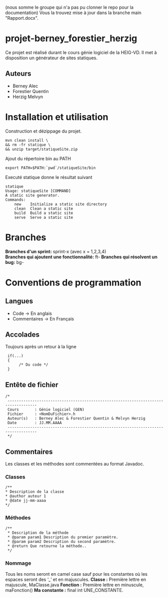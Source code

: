 (nous somme le groupe qui n'a pas pu clonner le repo pour la documentation)
Vous la trouvez mise à jour dans la branche main "Rapport.docx".

# projet-berney_forestier_herzig
Ce projet est réalisé durant le cours génie logiciel de la HEIG-VD.
Il met à disposition un générateur de sites statiques.

## Auteurs
  * Berney Alec
  * Forestier Quentin
  * Herzig Melvyn
  
# Installation et utilisation
Construction et dézippage du projet.
```
mvn clean install \
&& rm -fr statique \
&& unzip target/statiqueSite.zip
```
 
Ajout du répertoire bin au PATH
```
export PATH=$PATH:`pwd`/statiqueSite/bin
```

Executé statique donne le résultat suivant
```
statique
Usage: statiqueSite [COMMAND]
A static site generator.
Commands:
	new    Initialize a static site directory
	clean  Clean a static site
	build  Build a static site
	serve  Serve a static site
```
# Branches
**Branches d'un sprint:** sprint-x (avec x = 1,2,3,4)  
**Branches qui ajoutent une fonctionnalité:** ft-<featuredesc>
**Branches qui résolvent un bug:** bg-<nameofbugsolved>

# Conventions de programmation

## Langues
  * Code -> En anglais
  * Commentaires -> En Français

## Accolades
Toujours après un retour à la ligne
```
 if(...)
 {
      /* Du code */
 }
```
## Entête de fichier
```
/*
 -----------------------------------------------------------------------------------
 Cours       : Génie logiciel (GEN)
 Fichier     : <NomDuFichier>.h
 Auteur(s)   : Berney Alec & Forestier Quentin & Melvyn Herzig
 Date        : JJ.MM.AAAA
 -----------------------------------------------------------------------------------
 */
 ```
## Commentaires
Les classes et les méthodes sont commentées au format Javadoc.

### Classes 
 ```
/**
 * Description de la classe
 * @author auteur 1
 * @date jj-mm-aaaa
 */
  ```
 
### Méthodes
```
/**
 * Description de la méthode
 * @param param1 Description du premier paramètre.
 * @param param2 Description du second paramètre.
 * @return Que retourne la méthode..
 */
```

### Nommage
Tous les noms seront en camel case sauf pour les constantes où les espaces seront des ‘_’ et en majuscules.
**Classe :** Première lettre en majuscule, MaClasse.java
**Fonction :** Première lettre en minuscule, maFonction()
**Ma constante :** final int UNE_CONSTANTE.

  
